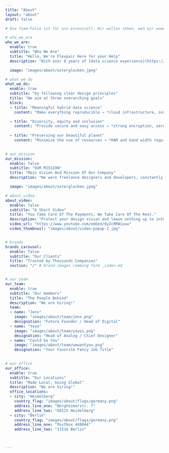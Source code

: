 ```yaml
---
title: "About"
layout: "about"
draft: false

# Die Team-Folie ist für uns essenziell. Wir wollen sehen, wen wir womöglich in die CyberLab Community aufnehmen. Diese Folie zeigt die Gründer*innen und die Schlüsselpersonen, die euer Startup voranbringen sollen. Hier ist es wichtig zu zeigen, welche Aufgabenbereiche ihr in eurem Unternehmen habt und dass ihr ein komplementär aufgestelltes Team seid. Wir möchten also kurz und bündig sehen, welche Personen sich zusammengefunden haben, um das Startup zu langfristigen Erfolg zu bringen.

# who_we_are
who_we_are:
  enable: true
  subtitle: "Who We Are"
  title: "Hello, We're Flexpair Here for your Help"
  description: "With over 8 years of [data science experience](https://de.linkedin.com/in/fielenbach) under our belts, we understand that the success of these projects hinges on efficiently sharing work packages between coworkers before jointly delivering them to the client."

  image: "images/about/osterglocken.jpeg"

# what_we_do
what_we_do:
  enable: true
  subtitle: "by following clear design principles"
  title: "We aim at three overarching goals"
  block:
  - title: "Meaningful hybrid data science"
    content: "Make everything reproducible → *cloud infrastructure, installed software, knowledge transfer"

  - title: "Diversity, equity and inclusion"
    content: "Provide secure and easy access → *strong encryption, zero local install, respect for privacy"
    
  - title: "Preserving our beautiful planet"
    content: "Minimize the use of resources → *RAM and band width requirements, no duplicate hardware"
    

# our_mission
our_mission:
  enable: false
  subtitle: "OUR MISSION"
  title: "Main Vision And Mission Of Our Company"
  description: "We were freelance designers and developers, constantly finding ourselve deep vague feedback. leaving a notes from the sticky note piece ."

  image: "images/about/osterglocken.jpeg"

# about_video
about_video:
  enable: false
  subtitle: "A Short Video"
  title: "You Take Care Of The Payments, We Take Care Of The Rest."
  description: "Protect your design vision and leave nothing up to interpretation with interaction recipes. Quickly share and access all your team members interactions by using libraries, ensuring consistcy throughout the."
  video_url: "https://www.youtube.com/embed/dyZcRRWiuuw"
  video_thumbnail: "images/about/video-popup-2.jpg"


# brands
brands_carousel:
  enable: false
  subtitle: "Our Clients"
  title: "Trusted by Thousands Companies"
  section: "/" # brand images comming form _index.md


# our team
our_team:
  enable: true
  subtitle: "Our members"
  title: "The People Behind"
  description: "We are hiring!"
  team:
  - name: "Jens"
    image: "images/about/team/jens.png"
    designation: "Future Founder / Head of Digital"
  - name: "Yoyo"
    image: "images/about/team/yayoi.png"
    designation: "Head of Analog / Chief Designer"
  - name: "Could be You"
    image: "images/about/team/wewantyou.png"
    designation: "Your Favorite Fancy Job Title"

    
# our office
our_office:
  enable: true
  subtitle: "Our Locations"
  title: "Made Local, Going Global"
  description: "We are hiring!"
  office_locations:
  - city: "Heidelberg"
    country_flag: "images/about/flags/germany.png"
    address_line_one: "Bergheimerstr. 7"
    address_line_two: "69115 Heidelberg"
  - city: "Berlin"
    country_flag: "images/about/flags/germany.png"
    address_line_one: "Postbox 448044"
    address_line_two: "11516 Berlin"



---
```


<!-- ### User experience
- Papa um uns Unterlagen für Wipperfliess zu zeigen
- Lea für Stationsversammlung
- Samy Amara
- Werner Merkl => Qt-Grafik
- Selbsthilfebüro für Karaoke-Abend
- Olga Heismann => Agile Coach
- Elisabeth Hirtl => Coworking
- Achim bei der Bahn für Mob Programming
- Cornelia May => Projekt Management
- Claudia Peters
- Natascha Rausch => Juristin
- [Stephan Teiwes](https://www.xing.com/profile/Stephan_Teiwes/cv) => Blogging
- Philipp Nowak und Tonia Nikolova => Mindfulness
- Hans Christian Hochkeppel (Sohn von Jürgen) => Design
- Mathias Rodenstein => Coach

### Technical review
- [Ying Gu](mailto:connygy@gmail.com) zum Demonstrieren Ihrer eigenen App
- [Lukas Camenzind](mailto:me@looke.ch) => IT Security
- [Stefan Lörwald](mailto:stefan.loerwald@gmail.com) => Software-Architektur
- [Christian Hallqvist](mailto:hall@id.ethz.ch) => IT Security
- [Björn Bastian](mailto:bjoernbastian@posteo.de) für CdE-Orga, freie Software
- [Oliver Kalz](https://www.xing.com/profile/Oliver_Kalz/cv) => IT Consulting
- Adrian Ngo => Webentwicklung
- Christophe Serra => IT Security
- [Christian Theel](https://www.linkedin.com/in/the-quantonomic/) => Online-Marketing
- Philipp Wollermann => Google
- [Peter Ziegenhein](mailto:peter.ziegenhein@gmail.com) => High Performance Computing
- [Ana Batanero](https://www.linkedin.com/in/ana-batanero-akerman-56825057/?midToken=AQFlMHtgh8kq9A&trk=eml-email_accept_invite_single_01-hero-2-prof%7Ecta&trkEmail=eml-email_accept_invite_single_01-hero-2-prof%7Ecta-null-6urekz%7Ej59q0f46%7Ez1-null-neptune%2Fprofile%7Evanity%2Eview) => Data Science
- [Thomas Locher](https://www.linkedin.com/in/thomas-locher-b68848102/) => Lead Consultant DevOps at Credit Suisse
- [Benjamin Knecht](mailto:knecht.ben@gmail.com) => Magic Leap
- Jannik Strötgen => Bosch
- Urs Burkhard

### Sales
- Jörg Gerigk => Mentor, excubo AG
- Ralf Anders => Market Intelligence
- [Miriam Godau](https://www.linkedin.com/in/miriamgodau/) => Founder of 42medien
- [Holger Greif](https://www.linkedin.com/in/holgergreif/) =>  COO at swissQuant
- Jürgen Hess
- Sebastian Knecht => Print und Digitalmedien
- Thomas Koch => IT Security and Sales
- Christian Kukuk
- Olaf Lahrsen
- Björn Münstermann
- Ali Özkan
- Henning Rusche
- Dr. Jürgen Schatz
- Dr. Thilo Simon => Fresenius Netcare
- Dr. Peter Strobel
- Georg Weissmüller => SAP
- Michael Fielenbach und Politik
- Prabhash Chaudhary => BlackRock
- Flurin Capaul => Hatte mal bei PwC präsentiert eine ähnliche Lösung
- Chiara Vedaldi => Novartis, Haben zusammen bei PwC Consulting I gemacht
- Ritesh Ramesh => CTO
- Christina Cappenberg => Dezernat für Bildung
- Riva-Melissa Tez => Intel
- Gianfranco Mautone => PwC Schweiz
- Reiko Mito => Investment Banking
- Kaisa Karvonen
 -->
